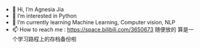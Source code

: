 - 👋 Hi, I’m Agnesia Jia
- 👀 I’m interested in Python
- 🌱 I’m currently learning Machine Learning, Computer vision, NLP
- 📫 How to reach me : https://space.bilibili.com/3650673 随便放的
算是一个学习路程上的存档备份啦

<!---
zj71/zj71 is a ✨ special ✨ repository because its `README.md` (this file) appears on your GitHub profile.
You can click the Preview link to take a look at your changes.
--->
